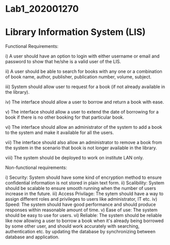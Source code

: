 # Lab1_202001270

# Library Information System (LIS)
Functional Requirements:

   i) A user should have an option to login with either username or email and password to show that he/she is a valid user of the LIS.
   
  ii) A user should be able to search for books with any one or a combination of book name, author, publisher, publication number, volume, subject.
  
 iii) System should allow user to request for a book (if not already available in the library).
 
  iv) The interface should allow a user to borrow and return a book with ease.
  
   v) The interface should allow a user to extend the date of borrowing for a book if there is no other booking for that particular book.
   
  vi) The interface should allow an administrator of the system to add a book to the system and make it available for all the users.
  
 vii) The interface should also allow an administrator to remove a book from the system in the scenario that book is not longer available in the library.
 
viii) The system should be deployed to work on institute LAN only.


Non-functional requirements:

  i) Security: System should have some kind of encryption method to ensure confidential information is not stored in plain text form.
 ii) Scalibility: System should be scalable to ensure smooth running when the number of users increase in the future.
iii) Access Privilage: The sytem should have a way to assign different roles and privileges to users like administrator, IT etc.
 iv) Speed: The system should have good performance and should produce responses within reasonable amount of time.
  v) Ease of use: The system should be easy to use for users.
 vi) Reliable: The system should be reliable like now allowing a user to borrow a book when it's already being borrowed by some other user, and should work accurately  with searching, authentication etc. by updating the database by synchronizing between database and application.
